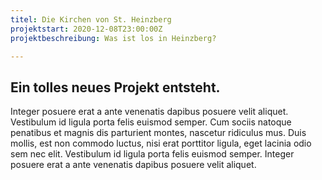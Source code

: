 ```yaml
---
titel: Die Kirchen von St. Heinzberg
projektstart: 2020-12-08T23:00:00Z
projektbeschreibung: Was ist los in Heinzberg?

---
```

## Ein tolles **neues Projekt** entsteht.

Integer posuere erat a ante venenatis dapibus posuere velit aliquet. Vestibulum id ligula porta felis euismod semper. Cum sociis natoque penatibus et magnis dis parturient montes, nascetur ridiculus mus. Duis mollis, est non commodo luctus, nisi erat porttitor ligula, eget lacinia odio sem nec elit. Vestibulum id ligula porta felis euismod semper. Integer posuere erat a ante venenatis dapibus posuere velit aliquet.